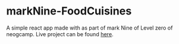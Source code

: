 # markNine-FoodCuisines
A simple react app made with as part of mark Nine of Level zero of neogcamp. 
Live project can be found [here](https://yls1z.csb.app/).
